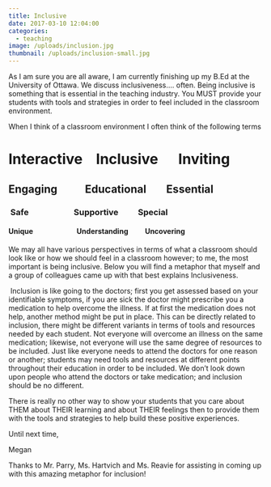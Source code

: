 ```yaml
---
title: Inclusive
date: 2017-03-10 12:04:00
categories:
  - teaching
image: /uploads/inclusion.jpg
thumbnail: /uploads/inclusion-small.jpg
---
```



As I am sure you are all aware, I am currently finishing up my B.Ed at the University of Ottawa. We discuss inclusiveness…. often. Being inclusive is something that is essential in the teaching industry. You MUST provide your students with tools and strategies in order to feel included in the classroom environment.

When I think of a classroom environment I often think of the following terms

# Interactive &nbsp; &nbsp;Inclusive &nbsp; &nbsp; &nbsp;Inviting

## Engaging &nbsp; &nbsp; &nbsp; &nbsp; &nbsp; Educational &nbsp; &nbsp; &nbsp; &nbsp;Essential

### &nbsp;Safe &nbsp; &nbsp; &nbsp; &nbsp; &nbsp; &nbsp; &nbsp; &nbsp; &nbsp; &nbsp; &nbsp; Supportive &nbsp; &nbsp; &nbsp; &nbsp; &nbsp;Special

#### Unique &nbsp; &nbsp; &nbsp; &nbsp; &nbsp; &nbsp; &nbsp; &nbsp; &nbsp; &nbsp; &nbsp; &nbsp; &nbsp;Understanding &nbsp; &nbsp; &nbsp; &nbsp; &nbsp;Uncovering

We may all have various perspectives in terms of what a classroom should look like or how we should feel in a classroom however; to me, the most important is being inclusive. Below you will find a metaphor that myself and a group of colleagues came up with that best explains Inclusiveness.

&nbsp;Inclusion is like going to the doctors; first you get assessed based on your identifiable symptoms, if you are sick the doctor might prescribe you a medication to help overcome the illness. If at first the medication does not help, another method might be put in place. This can be directly related to inclusion, there might be different variants in terms of tools and resources needed by each student. Not everyone will overcome an illness on the same medication; likewise, not everyone will use the same degree of resources to be included. Just like everyone needs to attend the doctors for one reason or another; students may need tools and resources at different points throughout their education in order to be included. We don’t look down upon people who attend the doctors or take medication; and inclusion should be no different.

There is really no other way to show your students that you care about THEM about THEIR learning and about THEIR feelings then to provide them with the tools and strategies to help build these positive experiences.

Until next time,

Megan

Thanks to Mr. Parry, Ms. Hartvich and Ms. Reavie for assisting in coming up with this amazing metaphor for inclusion!